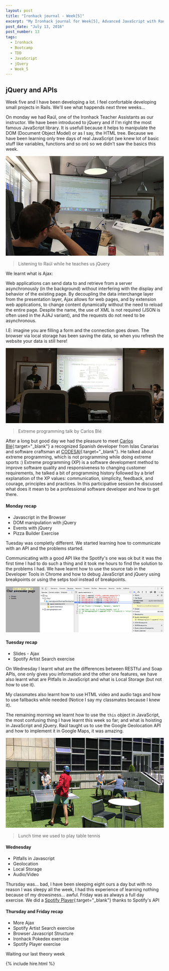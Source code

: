 ```yaml
---
layout: post
title: "Ironhack journal - Week[5]"
excerpt: "My Ironhack journal for Week[5], Advanced JavaScript with Raúl Vega"
post_date: "July 13, 2016"
post_number: 13
tags: 
  - Ironhack
  - Bootcamp
  - TDD
  - JavaScript
  - jQuery
  - Week_5
---
```


## jQuery and APIs

Week five and I have been developing a lot. I feel confortable developing small projects in Rails. We'll see what happends next three weeks...

On monday we had Raúl, one of the Ironhack Teacher Assistants as our instructor. We have been introduced to jQuery and if I'm right the most famous JavaScript library. It is usefull because it helps to manipulate the DOM (Document Object Model) or as I say, the HTML tree. Because we have been learning only tree days of real JavaScript (we knew lot of basic stuff like variables, functions and so on) so we didn't saw the basics this week.

<img src="/images/post-irnohack-week-five-a.jpg" alt="Listening to Raúl while he teaches us jQuery">

<div>
  <blockquote class="container  alert">
    <p>Listening to Raúl while he teaches us jQuery</p>
  </blockquote>
</div>

We learnt what is Ajax:

Web applications can send data to and retrieve from a server asynchronously (in the background) without interfering with the display and behavior of the existing page. By decoupling the data interchange layer from the presentation layer, Ajax allows for web pages, and by extension web applications, to change content dynamically without the need to reload the entire page. Despite the name, the use of XML is not required (JSON is often used in the AJAJ variant), and the requests do not need to be asynchronous. 

I.E: imagine you are filling a form and the connection goes down. The browser via local storage has been saving the data, so when you refresh the website your data is still here!

<img src="/images/post-irnohack-week-five-b.jpg" alt="Extreme programming talk by Carlos Blé">

<div>
  <blockquote class="container  alert">
    <p>Extreme programming talk by Carlos Blé</p>
  </blockquote>
</div>

After a long but good day we had the pleasure to meet [Carlos Blé](https://twitter.com/carlosble){:target="_blank"} a recognized Spanish developer from Islas Canarias and software craftsman at [CODESAI](http://www.codesai.com){:target="_blank"}. He talked about extreme programming, which is not programming while doing extreme sports :) Extreme programming (XP) is a software development method to improve software quality and responsiveness to changing customer requirements, he talked a bit of programming history followed by a brief explanation of the XP values: communication, simplicity, feedback, and courage, principles and practices. In this participative session he discussed what does it mean to be a professional software developer and how to get there.

#### Monday recap

+ Javascript in the Browser
+ DOM manipulation with jQuery
+ Events with jQuery
+ Pizza Builder Exercise

Tuesday was completly different. We started learning how to communicate with an API and the problems started.

Communicating with a good API like the Spotify's one was ok but it was the first time I had to do such a thing and it took me hours to find the solution to the problems I had. We have learnt how to use the source tab in the Developer Tools in Chrome and how to debug JavaScript and jQuery using breakpoints or using the setps tool instead of breakpoints.

<img src="/images/post-irnohack-week-five-d.jpg" alt="jQuery debugging">

#### Tuesday recap

+ Slides - Ajax
+ Spotify Artist Search exercise

On Wednesday I learnt what are the differences between RESTful and Soap APIs, one only gives you information and the other one features, we have also learnt what are Pitfalls in JavaScript and what is Local Storage (but not how to use it).

My classmates also learnt how to use HTML video and audio tags and how to use fallbacks while needed (Notice I say my classmates because I knew it).

The remaining morning we learnt how to use the `this` object in JavaScript, the most confusing thing I have learnt this week so far; and what is hoisting in JavaScript and jQuery. Raúl taught us to use the Google Geolocation API and how to implement it in Google Maps, it was amazing.

<img src="/images/post-irnohack-week-five-c.jpg" alt="Lunch time we used to play table tennis">

<div>
  <blockquote class="container  alert">
    <p>Lunch time we used to play table tennis</p>
  </blockquote>
</div>

#### Wednesday

+ Pitfalls in Javascript
+ Geolocation
+ Local Storage
+ Audio/Video

Thursday was... bad, I have been sleeping eight ours a day but with no reason I was sleepy all the week, I had this experience of learning nothing because of my drowsiness... awful. Friday was as always a full day exercise. We did a [Spotify Player](https://github.com/IgnaciodeNuevo/Ironhack/blob/master/Week%205/Day%205/spotify-skeleton-master/spotify.js){:target="_blank"} thanks to Spotify's API

#### Thursday and Friday recap

+ More Ajax
+ Spotify Artist Search exercise
+ Browser Javascript Structure
+ Ironhack Pokedex exercise
+ Spotify Player exercise

Waiting our last theory week

{% include hire.html %}